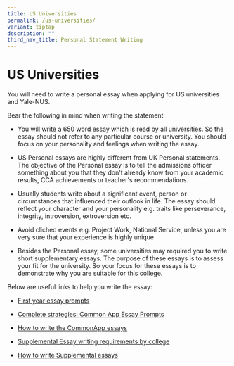 ```yaml
---
title: US Universities
permalink: /us-universities/
variant: tiptap
description: ""
third_nav_title: Personal Statement Writing
---
```

<h1>US&nbsp;Universities</h1>
<p>You will need to write a personal essay when applying for US universities
and Yale-NUS.&nbsp;</p>
<p>Bear the following in mind when writing the statement</p>
<ul>
<li>
<p>You will write a 650 word essay which is read by all universities. So
the essay should not refer to any particular course or university. You
should focus on your personality and feelings when writing the essay.</p>
</li>
<li>
<p>US Personal essays are highly different from UK Personal statements. The
objective of the Personal essay is to tell the admissions officer something
about you that they don't already know from your academic results, CCA
achievements or teacher's recommendations.&nbsp;</p>
</li>
<li>
<p>Usually students write about a significant event, person or circumstances
that influenced their outlook in life. The essay should reflect your character
and your personality e.g. traits like perseverance, integrity, introversion,
extroversion etc.&nbsp;</p>
</li>
<li>
<p>Avoid cliched events e.g. Project Work, National Service, unless you are
very sure that your experience is highly unique</p>
</li>
<li>
<p>Besides the Personal essay, some universities may required you to write
short supplementary essays. The purpose of these essays is to assess your
fit for the university. So your focus for these essays is to demonstrate
why you are suitable for this college.</p>
</li>
</ul>
<p>Below are useful links to help you write the essay:</p>
<ul>
<li>
<p><a href="https://www.commonapp.org/apply/essay-prompts" class="wixui-rich-text__text" rel="noreferrer noopener" target="_blank"><u>First year essay prompts</u></a>
</p>
</li>
<li>
<p><a href="https://blog.prepscholar.com/common-app-essay-prompts" class="wixui-rich-text__text" rel="noreferrer noopener" target="_blank"><u>Complete strategies: Common App Essay Prompts</u></a>
</p>
</li>
<li>
<p><a href="https://blog.collegevine.com/how-to-write-the-common-application-essays/" class="wixui-rich-text__text" rel="noreferrer noopener" target="_blank"><u>How to write the CommonApp essays</u></a>
</p>
</li>
<li>
<p><a href="https://appsupport.commonapp.org/applicantsupport/s/writing-requirements" class="wixui-rich-text__text" rel="noreferrer noopener" target="_blank"><u>Supplemental Essay writing requirements by college</u></a>
</p>
</li>
<li>
<p><a href="https://www.collegeessayguy.com/supplemental-essays" class="wixui-rich-text__text" rel="noreferrer noopener" target="_blank"><u>How to write Supplemental essays</u></a>
</p>
</li>
</ul>
<p></p>